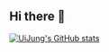## Hi there 👋

[![UiJung's GitHub stats](https://github-readme-stats.vercel.app/api?username=uijungyang&hide=stars,contribs&count_private=true&show_icons=true&&theme=gruvbox_light)](https://github.com/uijungyang/github-readme-stats)

<!--
**uijungyang/uijungyang** is a ✨ _special_ ✨ repository because its `README.md` (this file) appears on your GitHub profile.

Here are some ideas to get you started:

- 🔭 I’m currently working on ...
- 🌱 I’m currently learning ...
- 👯 I’m looking to collaborate on ...
- 🤔 I’m looking for help with ...
- 💬 Ask me about ...
- 📫 How to reach me: ...
- 😄 Pronouns: ...
- ⚡ Fun fact: ...
-->
